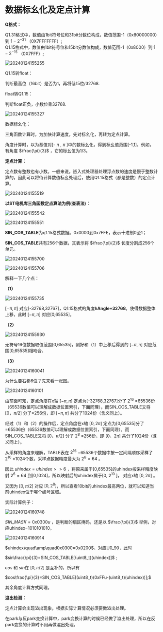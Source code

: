 # 数据标幺化及定点计算

**Q格式：**

Q1.31格式中，数值由1bit符号位和31bit分数位构成，数值范围-1（0x80000000）到 $1-2^{-31}$ （0X7FFFFFFF）;    
Q1.15格式中，数值由1bit符号位和15bit分数位构成，数值范围-1（0x8000）到  $1-2^{-15}$ （0X7FFF）;

![20240124155255](https://cdn.jsdelivr.net/gh/xupengfeir/Notes-and-Articles/Image/20240124155255.png)

Q1.15转float：

判断最高位（16bit）是否为1，再将低15位/32768.

float转Q1.15：

判断float正负，小数位乘32768.

![20240124155327](https://cdn.jsdelivr.net/gh/xupengfeir/Notes-and-Articles/Image/20240124155327.png)

数据标幺化：

三角函数计算时，为加快计算速度，先对标幺化，再转为定点计算。

角度计算时，以为基值对[- $\pi$ ,  $\pi$ ]中的数标幺化，得到标幺值范围[-1,1]。例如，有角度 $\frac{\pi}{3}$ ，它的标幺值为1/3。

**定点计算：**

定点数有整数也有小数。一般来说，嵌入式处理器处理浮点数的速度是慢于整数计算的，因此可以将待计算数值标幺处理后，使用Q1.15格式（都是整数）的定点计算。

![20240124155519](https://cdn.jsdelivr.net/gh/xupengfeir/Notes-and-Articles/Image/20240124155519.png)

**以ST电机库三角函数定点算法为例(查表法)：**

![20240124155542](https://cdn.jsdelivr.net/gh/xupengfeir/Notes-and-Articles/Image/20240124155542.png)

![20240124155551](https://cdn.jsdelivr.net/gh/xupengfeir/Notes-and-Articles/Image/20240124155551.png)


**SIN_COS_TABLE**为q1.15格式数据。0x0000到0x7FFE，表示十进制0至1；

**SIN_COS_TABLE**共有256个数据，其表示将 $\frac{\pi}{2}$ 长度分割成256个单元。

![20240124155700](https://cdn.jsdelivr.net/gh/xupengfeir/Notes-and-Articles/Image/20240124155700.png)

![20240124155706](https://cdn.jsdelivr.net/gh/xupengfeir/Notes-and-Articles/Image/20240124155706.png)

解释一下几个点：

**（1）**

![20240124155735](https://cdn.jsdelivr.net/gh/xupengfeir/Notes-and-Articles/Image/20240124155735.png)

$[-\pi ,\pi]$ 对应[-32768,32767]，Q1.15格式的角度**hAngle+32768**，使得数据整体上移，此时  $[-\pi ,\pi]$ 对应[0,65535]。


**（2）**

![20240124155930](https://cdn.jsdelivr.net/gh/xupengfeir/Notes-and-Articles/Image/20240124155930.png)

无符号16位数据取值范围[0,65535]，刚好和（1）中上移后得到的  $[-\pi ,\pi]$ 对应范围[0,65535]相吻合。

**（3）**

![20240124160041](https://cdn.jsdelivr.net/gh/xupengfeir/Notes-and-Articles/Image/20240124160041.png)

为什么要右移6位？先来看一张图。

![20240124160101](https://cdn.jsdelivr.net/gh/xupengfeir/Notes-and-Articles/Image/20240124160101.png)

由前面可知，定点角度在x轴 $[-\pi , \pi]$ 定点为[-32768,32767]分了 $2^{16}$ =65536份（65536数值可以理解成数据位置索引，下面同理），而SIN_COS_TABLE又将 $[0，\pi/2]$ 分了=256份，即 $[-\pi , \pi]$ 共分了1024份（含义同上）。

经过（1）和（2）的操作后，定点角度在x轴  $[0,2\pi]$ 定点为[0,65535]分了=65536份（65536数值可以理解成数据位置索引，下面同理），而SIN_COS_TABLE又将  $[0，\pi/2]$ 分了 $2^8$ =256份，即 $[0，2\pi]$ 共分了1024份（含义同上）。

从采样的角度来理解，TABLE表在 $2^{16}$ =65536个数据中按一定间隔顺序采样了 $2^{10}$ =1024个数，采样点数据精度最大为 $2^6=64$ 。

因此 $uhindex=uhindex>>6$ ，将原来属于[0,65535]的uhindex按采样精度映射 $2^6=64$ 到[0,1024]，所以映射后的uhindex属于[0, $2^{10}$ ]， 对应x轴  $[0,2\pi]$ 。

又因为 $[0,\pi/2]$ 对应 $[0,2^8]$，所以查看10bit的uhindex最高两位，就可以知道当前uhindex位于哪个编号区域。

实际计算例子：

![20240124160748](https://cdn.jsdelivr.net/gh/xupengfeir/Notes-and-Articles/Image/20240124160748.png)


$SIN\_MASK=0x0300u$ ，是判断的扇区掩码，还是以 $\frac{\pi}{3}$ 举例，对应uhindex=1010101010。

![20240124160914](https://cdn.jsdelivr.net/gh/xupengfeir/Notes-and-Articles/Image/20240124160914.png)


$uhindex\quad\amp\quad0x0300=0x0200$，对应U0_90，此时

$sin\frac{\pi}{3}=SIN_COS_TABLE[(uint8_t)(uhindex)]$ ;
 
$cos$ 和 $sin$在 $[0,\pi/2]$ 是互补的，所以有

$cos\frac{\pi}{3}=SIN_COS_TABLE[(uint8_t)(0xFFu-(uint8_t)(uhindex))];$

其余角度计算方式同理。


**溢出检测：**

定点计算会出现溢出现象，根据实际计算情况必须要做溢出处理。

在park与反park变换计算中，park变换计算的时候已经做了溢出处理，所以在反park变换的计算时不用再做溢出处理。

